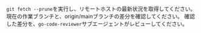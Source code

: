`git fetch --prune`を実行し、リモートホストの最新状況を取得してください。
現在の作業ブランチと、origin/mainブランチの差分を確認してください。
確認した差分を、`go-code-reviewer`サブエージェントがレビューしてください。

